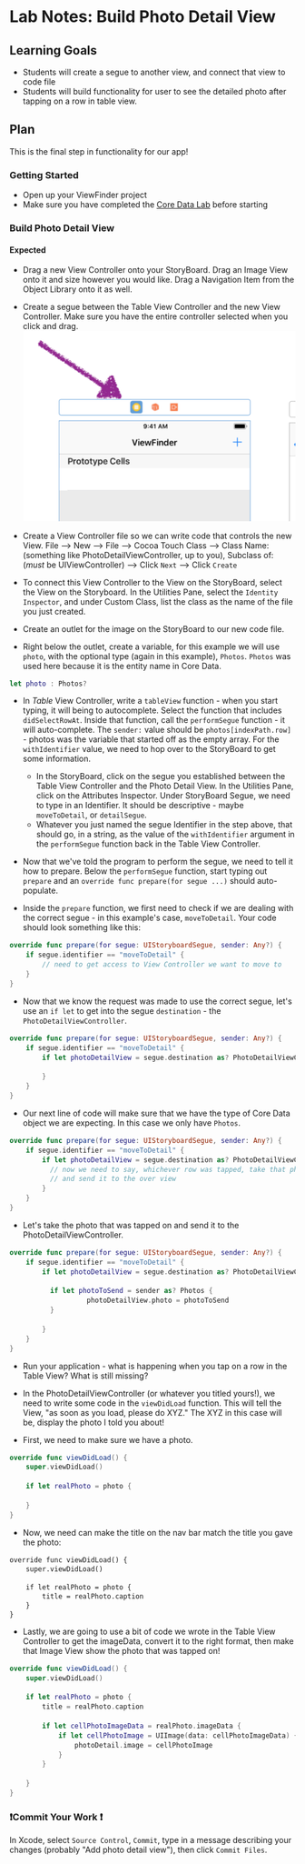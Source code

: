 # Lab Notes: Build Photo Detail View

## Learning Goals

* Students will create a segue to another view, and connect that view to code file
* Students will build functionality for user to see the detailed photo after tapping on a row in table view.

## Plan

This is the final step in functionality for our app!


### Getting Started

* Open up your ViewFinder project
* Make sure you have completed the [Core Data Lab](https://github.com/turingschool-projects/kwk-level3-swift/blob/master/sessions/core_data_lab.markdown) before starting


### Build Photo Detail View

#### Expected

* Drag a new View Controller onto your StoryBoard. Drag an Image View onto it and size however you would like. Drag a Navigation Item from the Object Library onto it as well.

* Create a segue between the Table View Controller and the new View Controller. Make sure you have the entire controller selected when you click and drag.
![inline](slide_images/new_segue.png)

* Create a View Controller file so we can write code that controls the new View. File --> New --> File --> Cocoa Touch Class --> Class Name: (something like PhotoDetailViewController, up to you), Subclass of: (_must_ be UIViewController) --> Click `Next` --> Click `Create`

* To connect this View Controller to the View on the StoryBoard, select the View on the Storyboard. In the Utilities Pane, select the `Identity Inspector`, and under Custom Class, list the class as the name of the file you just created.

* Create an outlet for the image on the StoryBoard to our new code file.

* Right below the outlet, create a variable, for this example we will use `photo`, with the optional type (again in this example), `Photos`. `Photos` was used here because it is the entity name in Core Data.

```swift
let photo : Photos?
```

* In _Table_ View Controller, write a `tableView` function - when you start typing, it will being to autocomplete. Select the function that includes `didSelectRowAt`. Inside that function, call the `performSegue` function - it will auto-complete. The `sender:` value should be `photos[indexPath.row]` - photos was the variable that started off as the empty array. For the `withIdentifier` value, we need to hop over to the StoryBoard to get some information.
  - In the StoryBoard, click on the segue you established between the Table View Controller and the Photo Detail View. In the Utilities Pane, click on the Attributes Inspector. Under StoryBoard Segue, we need to type in an Identifier. It should be descriptive - maybe `moveToDetail`, or `detailSegue`.
  - Whatever you just named the segue Identifier in the step above, that should go, in a string, as the value of the `withIdentifier` argument in the `performSegue` function back in the Table View Controller.

* Now that we've told the program to perform the segue, we need to tell it how to prepare. Below the `performSegue` function, start typing out `prepare` and an `override func prepare(for segue ...)` should auto-populate.

* Inside the `prepare` function, we first need to check if we are dealing with the correct segue - in this example's case, `moveToDetail`. Your code should look something like this:

```swift
override func prepare(for segue: UIStoryboardSegue, sender: Any?) {
    if segue.identifier == "moveToDetail" {
        // need to get access to View Controller we want to move to
    }
}
```

* Now that we know the request was made to use the correct segue, let's use an `if let` to get into the segue `destination` - the `PhotoDetailViewController`.

```swift
override func prepare(for segue: UIStoryboardSegue, sender: Any?) {
    if segue.identifier == "moveToDetail" {
        if let photoDetailView = segue.destination as? PhotoDetailViewController {

        }
    }
}
```

* Our next line of code will make sure that we have the type of Core Data object we are expecting. In this case we only have `Photos`.

```swift
override func prepare(for segue: UIStoryboardSegue, sender: Any?) {
    if segue.identifier == "moveToDetail" {
        if let photoDetailView = segue.destination as? PhotoDetailViewController {
          // now we need to say, whichever row was tapped, take that photo
          // and send it to the over view
        }
    }
}
```

* Let's take the photo that was tapped on and send it to the PhotoDetailViewController.

```swift
override func prepare(for segue: UIStoryboardSegue, sender: Any?) {
    if segue.identifier == "moveToDetail" {
        if let photoDetailView = segue.destination as? PhotoDetailViewController {

          if let photoToSend = sender as? Photos {
                   photoDetailView.photo = photoToSend
          }

        }
    }
}
```

* Run your application - what is happening when you tap on a row in the Table View? What is still missing?

* In the PhotoDetailViewController (or whatever you titled yours!), we need to write some code in the `viewDidLoad` function. This will tell the View, "as soon as you load, please do XYZ." The XYZ in this case will be, display the photo I told you about!

* First, we need to make sure we have a photo.

```swift
override func viewDidLoad() {
    super.viewDidLoad()

    if let realPhoto = photo {

    }
}
```

* Now, we need can make the title on the nav bar match the title you gave the photo:

```swift4
override func viewDidLoad() {
    super.viewDidLoad()

    if let realPhoto = photo {
        title = realPhoto.caption
    }
}
```

* Lastly, we are going to use a bit of code we wrote in the Table View Controller to get the imageData, convert it to the right format, then make that Image View show the photo that was tapped on!

```swift
override func viewDidLoad() {
    super.viewDidLoad()

    if let realPhoto = photo {
        title = realPhoto.caption

        if let cellPhotoImageData = realPhoto.imageData {
            if let cellPhotoImage = UIImage(data: cellPhotoImageData) {
                photoDetail.image = cellPhotoImage
            }
        }

    }
}
```

### ❗️Commit Your Work ❗️

In Xcode, select `Source Control`, `Commit`, type in a message describing your changes (probably "Add photo detail view"), then click `Commit Files`.

